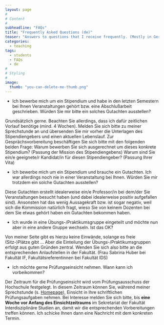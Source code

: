 ```yaml
---
layout: page
#
# Content
#
subheadline: "FAQs"
title: "Frequently Asked Questions (de)"
teaser: "Answers to questions that I receive frequently. (Mostly in German.)"
categories:
  - teaching
tags:
  - students
  - FAQs
  - de
#
# Styling
#
image:
  thumb: "you-can-delete-me-thumb.png"
---
```


* Ich bewerbe mich um ein Stipendium und habe in den letzten Semestern
  bei Ihnen Veranstaltungen gehört bzw. eine Abschlußarbeit
  geschrieben. Würden Sie mir bitte ein solches Gutachten ausstellen?

Grundsätzlich gerne. Beachten Sie allerdings, dass ich dafür
zeitlichen Vorlauf benötige (mind. 4 Wochen). Melden Sie sich bitte zu
meiner Sprechstunde an und übersenden Sie mir vorher die Unterlagen
des Stipendiengebers und einen aktuellen Lebenslauf. Zur
Gesprächsvorbereitung beschäftigen Sie sich bitte mit den folgenden
beiden Frage: Warum bewerben Sie sich ausgerechnet um dieses konkrete
Stipendium? (Passung der Mission des Stipendiengebens) Warum sind Sie
ein/e geeignete/r Kandidat/in für diesen Stipendiengeber? (Passung
Ihrer Vita)

* Ich bewerbe mich um ein Stipendium und brauche ein
  Gutachten. Ich war allerdings noch nie in einer Veranstaltung bei
  Ihnen. Würden Sie mir trotzdem ein solche Gutachten ausstellen?

Diese Gutachten erstellt idealerweise ein/e Professor/in bei dem/der
Sie Veranstaltungen besucht haben (und dabei idealerweise positiv
aufgefallen sind). Ansonsten hat das wenig Aussagekraft bzw. ist sogar
negativ, weil sich die Kommission natürlich fragt, wieso Sie von
keinem Dozenten bei dem Sie etwas gehört haben ein Gutachten bekommen
haben.

* Ich wurde in eine Übungs-/Praktikumsgruppe eingeteilt und möchte nun
  aber in eine andere Gruppe wechseln. Ist das OK?

Von meiner Seite gibt es
  hierzu keine Einwände, solange es freie (Sitz-)Plätze gibt ... Aber die Einteilung der Übungs-/Praktikumsgruppen erfolgt aus guten Gründen
  zentral. Wenden Sie sich also bitte an die entsprechenden Anlaufstellen
  in der Fakultät. (Frau Sabrina Huber bei Fakultät IF,
  Fakultätsreferentinnen bei Fakultät IDS)

* Ich möchte gerne Prüfungseinsicht nehmen. Wann kann ich vorbeikommen?

Der Zeitraum für die Prüfungseinsicht wird vom Prüfungsausschuss der
Hochschule festgelegt. In diesem Zeitraum können Sie, während meiner
Sprechstunde (s. [Homepage](https://www.haw-landshut.de/hochschule/fakultaeten/interdisziplinaere-studien/wir-ueber-uns/professoren-innen.html)), Einsicht in Ihre schriftlichen Prüfungsaufgaben
nehmen. Bei Interesse melden Sie sich bitte, bis **eine Woche vor Anfang
des Einsichtzeitraums** im Sekretariat der Fakultät Interdisziplinäre
Studien an, damit wir die entsprechenden Vorbereitungen treffen
können. Ich schicke Ihnen dann eine Nachricht mit dem konkreten Termin.
